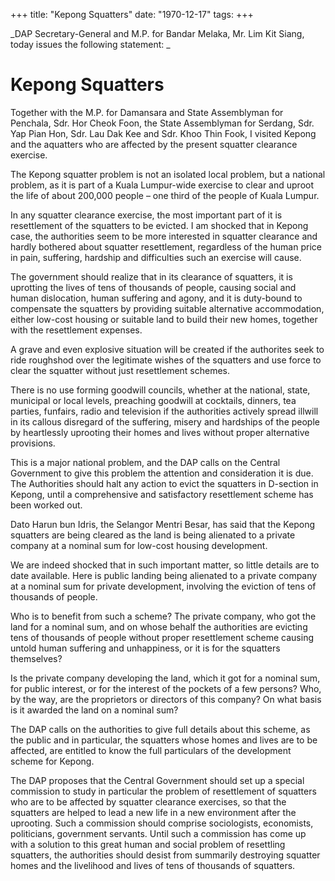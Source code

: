 +++ 
title: "Kepong Squatters"
date: "1970-12-17"
tags:
+++

_DAP Secretary-General and M.P. for Bandar Melaka, Mr. Lim Kit Siang, today issues the following statement: _

# Kepong Squatters 

Together with the M.P. for Damansara and State Assemblyman for Penchala, Sdr. Hor Cheok Foon, the State Assemblyman for Serdang, Sdr. Yap Pian Hon, Sdr. Lau Dak Kee and Sdr. Khoo Thin Fook, I visited Kepong and the aquatters who are affected by the present squatter clearance exercise. 

The Kepong squatter problem is not an isolated local problem, but a national problem, as it is part of a Kuala Lumpur-wide exercise to clear and uproot the life of about 200,000 people – one third of the people of Kuala Lumpur. </u>

In any squatter clearance exercise, the most important part of it is resettlement of the squatters to be evicted. I am shocked that in Kepong case, the authorities seem to be more interested in squatter clearance and hardly bothered about squatter resettlement, regardless of the human price in pain, suffering, hardship and difficulties such an exercise will cause. 

The government should realize that in its clearance of squatters, it is uprotting the lives of tens of thousands of people, causing social and human dislocation, human suffering and agony, and it is duty-bound to compensate the squatters by providing suitable alternative accommodation, either low-cost housing or suitable land to build their new homes, together with the resettlement expenses. 

A grave and even explosive situation will be created if the authorites seek to ride roughshod over the legitimate wishes of the squatters and use force to clear the squatter without just resettlement schemes. 

There is no use forming goodwill councils, whether at the national, state, municipal or local levels, preaching goodwill at cocktails, dinners, tea parties, funfairs, radio and television if the authorities actively spread illwill in its callous disregard of the suffering, misery and hardships of the people by heartlessly uprooting their homes and lives without proper alternative provisions. 

This is a major national problem, and the DAP calls on the Central Government to give this problem the attention and consideration it is due. The Authorities should halt any action to evict the squatters in D-section in Kepong, until a comprehensive and satisfactory resettlement scheme has been worked out. 

Dato Harun bun Idris, the Selangor Mentri Besar, has said that the Kepong squatters are being cleared as the land is being alienated to a private company at a nominal sum for low-cost housing development. 

We are indeed shocked that in such important matter, so little details are to date available. Here is public landing being alienated to a private company at a nominal sum for private development, involving the eviction of tens of thousands of people. 

Who is to benefit from such a scheme? The private company, who got the land for a nominal sum, and on whose behalf the authorities are evicting tens of thousands of people without proper resettlement scheme causing untold human suffering and unhappiness, or it is for the squatters themselves? 

Is the private company developing the land, which it got for a nominal sum, for public interest, or for the interest of the pockets of a few persons? Who, by the way, are the proprietors or directors of this company? On what basis is it awarded the land on a nominal sum? 

The DAP calls on the authorities to give full details about this scheme, as the public and in particular, the squatters whose homes and lives are to be affected, are entitled to know the full particulars of the development scheme for Kepong. 

The DAP proposes that the Central Government should set up a special commission to study in particular the problem of resettlement of squatters who are to be affected by squatter clearance exercises, so that the squatters are helped to lead a new life in a new environment after the uprooting. Such a commission should comprise sociologists, economists, politicians, government servants. Until such a commission has come up with a solution to this great human and social problem of resettling squatters, the authorities should desist from summarily destroying squatter homes and the livelihood and lives of tens of thousands of squatters. 
 
